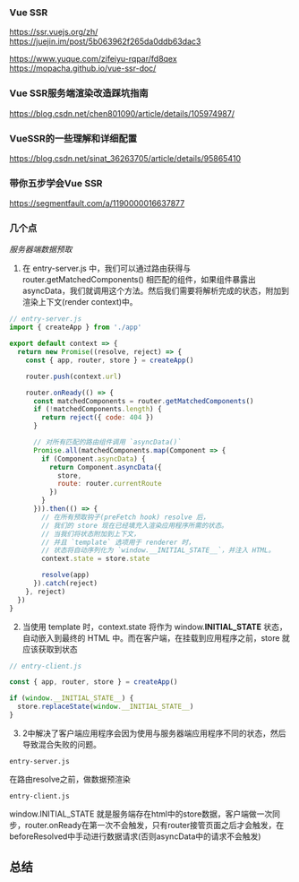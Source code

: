 ### Vue SSR

https://ssr.vuejs.org/zh/
https://juejin.im/post/5b063962f265da0ddb63dac3

https://www.yuque.com/zifeiyu-rqpar/fd8qex
https://mopacha.github.io/vue-ssr-doc/

### Vue SSR服务端渲染改造踩坑指南
https://blog.csdn.net/chen801090/article/details/105974987/

### VueSSR的一些理解和详细配置
https://blog.csdn.net/sinat_36263705/article/details/95865410

### 带你五步学会Vue SSR
https://segmentfault.com/a/1190000016637877

### 几个点

*服务器端数据预取*
1. 在 entry-server.js 中，我们可以通过路由获得与 router.getMatchedComponents() 相匹配的组件，如果组件暴露出 asyncData，我们就调用这个方法。然后我们需要将解析完成的状态，附加到渲染上下文(render context)中。

```js
// entry-server.js
import { createApp } from './app'

export default context => {
  return new Promise((resolve, reject) => {
    const { app, router, store } = createApp()

    router.push(context.url)

    router.onReady(() => {
      const matchedComponents = router.getMatchedComponents()
      if (!matchedComponents.length) {
        return reject({ code: 404 })
      }

      // 对所有匹配的路由组件调用 `asyncData()`
      Promise.all(matchedComponents.map(Component => {
        if (Component.asyncData) {
          return Component.asyncData({
            store,
            route: router.currentRoute
          })
        }
      })).then(() => {
        // 在所有预取钩子(preFetch hook) resolve 后，
        // 我们的 store 现在已经填充入渲染应用程序所需的状态。
        // 当我们将状态附加到上下文，
        // 并且 `template` 选项用于 renderer 时，
        // 状态将自动序列化为 `window.__INITIAL_STATE__`，并注入 HTML。
        context.state = store.state

        resolve(app)
      }).catch(reject)
    }, reject)
  })
}
```
2. 当使用 template 时，context.state 将作为 window.__INITIAL_STATE__ 状态，自动嵌入到最终的 HTML 中。而在客户端，在挂载到应用程序之前，store 就应该获取到状态

```js
// entry-client.js

const { app, router, store } = createApp()

if (window.__INITIAL_STATE__) {
  store.replaceState(window.__INITIAL_STATE__)
}
```
3. 2中解决了客户端应用程序会因为使用与服务器端应用程序不同的状态，然后导致混合失败的问题。 



`entry-server.js`

在路由resolve之前，做数据预渲染

`entry-client.js`

window.INITIAL_STATE 就是服务端存在html中的store数据，客户端做一次同步，router.onReady在第一次不会触发，只有router接管页面之后才会触发，在beforeResolved中手动进行数据请求(否则asyncData中的请求不会触发)



## 总结

